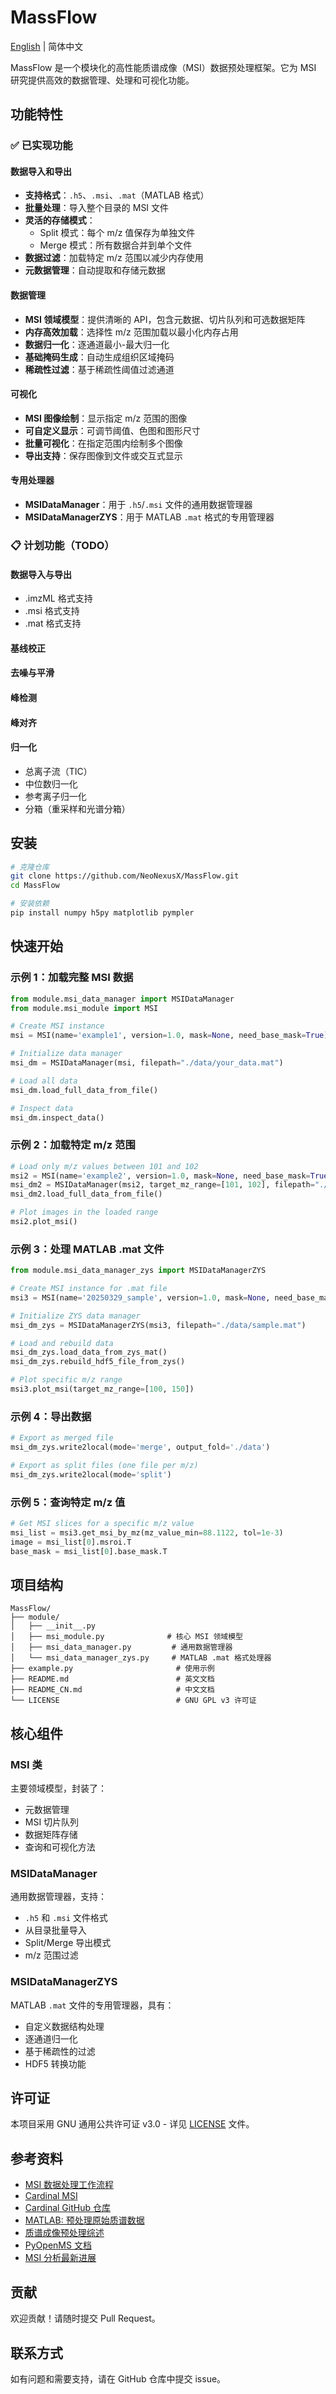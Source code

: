 # MassFlow

[English](README.md) | 简体中文

MassFlow 是一个模块化的高性能质谱成像（MSI）数据预处理框架。它为 MSI 研究提供高效的数据管理、处理和可视化功能。

## 功能特性

### ✅ 已实现功能

#### 数据导入和导出
- **支持格式**：`.h5`、`.msi`、`.mat`（MATLAB 格式）
- **批量处理**：导入整个目录的 MSI 文件
- **灵活的存储模式**：
  - Split 模式：每个 m/z 值保存为单独文件
  - Merge 模式：所有数据合并到单个文件
- **数据过滤**：加载特定 m/z 范围以减少内存使用
- **元数据管理**：自动提取和存储元数据

#### 数据管理
- **MSI 领域模型**：提供清晰的 API，包含元数据、切片队列和可选数据矩阵
- **内存高效加载**：选择性 m/z 范围加载以最小化内存占用
- **数据归一化**：逐通道最小-最大归一化
- **基础掩码生成**：自动生成组织区域掩码
- **稀疏性过滤**：基于稀疏性阈值过滤通道

#### 可视化
- **MSI 图像绘制**：显示指定 m/z 范围的图像
- **可自定义显示**：可调节阈值、色图和图形尺寸
- **批量可视化**：在指定范围内绘制多个图像
- **导出支持**：保存图像到文件或交互式显示

#### 专用处理器
- **MSIDataManager**：用于 `.h5`/`.msi` 文件的通用数据管理器
- **MSIDataManagerZYS**：用于 MATLAB `.mat` 格式的专用管理器

### 📋 计划功能（TODO）

#### 数据导入与导出
- .imzML 格式支持
- .msi 格式支持
- .mat 格式支持

#### 基线校正
#### 去噪与平滑

#### 峰检测

#### 峰对齐

#### 归一化
- 总离子流（TIC）
- 中位数归一化
- 参考离子归一化
- 分箱（重采样和光谱分箱）

## 安装

```bash
# 克隆仓库
git clone https://github.com/NeoNexusX/MassFlow.git
cd MassFlow

# 安装依赖
pip install numpy h5py matplotlib pympler
```

## 快速开始

### 示例 1：加载完整 MSI 数据

```python
from module.msi_data_manager import MSIDataManager
from module.msi_module import MSI

# Create MSI instance
msi = MSI(name='example1', version=1.0, mask=None, need_base_mask=True)

# Initialize data manager
msi_dm = MSIDataManager(msi, filepath="./data/your_data.mat")

# Load all data
msi_dm.load_full_data_from_file()

# Inspect data
msi_dm.inspect_data()
```

### 示例 2：加载特定 m/z 范围

```python
# Load only m/z values between 101 and 102
msi2 = MSI(name='example2', version=1.0, mask=None, need_base_mask=True)
msi_dm2 = MSIDataManager(msi2, target_mz_range=[101, 102], filepath="./data/your_data.mat")
msi_dm2.load_full_data_from_file()

# Plot images in the loaded range
msi2.plot_msi()
```

### 示例 3：处理 MATLAB .mat 文件

```python
from module.msi_data_manager_zys import MSIDataManagerZYS

# Create MSI instance for .mat file
msi3 = MSI(name='20250329_sample', version=1.0, mask=None, need_base_mask=True)

# Initialize ZYS data manager
msi_dm_zys = MSIDataManagerZYS(msi3, filepath="./data/sample.mat")

# Load and rebuild data
msi_dm_zys.load_data_from_zys_mat()
msi_dm_zys.rebuild_hdf5_file_from_zys()

# Plot specific m/z range
msi3.plot_msi(target_mz_range=[100, 150])
```

### 示例 4：导出数据

```python
# Export as merged file
msi_dm_zys.write2local(mode='merge', output_fold='./data')

# Export as split files (one file per m/z)
msi_dm_zys.write2local(mode='split')
```

### 示例 5：查询特定 m/z 值

```python
# Get MSI slices for a specific m/z value
msi_list = msi3.get_msi_by_mz(mz_value_min=88.1122, tol=1e-3)
image = msi_list[0].msroi.T
base_mask = msi_list[0].base_mask.T
```

## 项目结构

```
MassFlow/
├── module/
│   ├── __init__.py
│   ├── msi_module.py              # 核心 MSI 领域模型
│   ├── msi_data_manager.py         # 通用数据管理器
│   └── msi_data_manager_zys.py     # MATLAB .mat 格式处理器
├── example.py                       # 使用示例
├── README.md                        # 英文文档
├── README_CN.md                     # 中文文档
└── LICENSE                          # GNU GPL v3 许可证
```

## 核心组件

### MSI 类
主要领域模型，封装了：
- 元数据管理
- MSI 切片队列
- 数据矩阵存储
- 查询和可视化方法

### MSIDataManager
通用数据管理器，支持：
- `.h5` 和 `.msi` 文件格式
- 从目录批量导入
- Split/Merge 导出模式
- m/z 范围过滤

### MSIDataManagerZYS
MATLAB `.mat` 文件的专用管理器，具有：
- 自定义数据结构处理
- 逐通道归一化
- 基于稀疏性的过滤
- HDF5 转换功能

## 许可证

本项目采用 GNU 通用公共许可证 v3.0 - 详见 [LICENSE](LICENSE) 文件。

## 参考资料

- [MSI 数据处理工作流程](https://pleinelune-r.github.io/2025/08/05/MSI%E6%95%B0%E6%8D%AE%E5%A4%84%E7%90%86%E6%B5%81%E7%A8%8B/)
- [Cardinal MSI](https://cardinalmsi.org/)
- [Cardinal GitHub 仓库](https://github.com/kuwisdelu/Cardinal/tree/devel/R)
- [MATLAB: 预处理原始质谱数据](https://www.mathworks.com/help/bioinfo/ug/preprocessing-raw-mass-spectrometry-data.html)
- [质谱成像预处理综述](https://www.sciencedirect.com/science/article/pii/S0169743921001015)
- [PyOpenMS 文档](https://pyopenms.readthedocs.io/en/latest/user_guide/background.html#why-use-openms)
- [MSI 分析最新进展](https://pubs.acs.org/doi/10.1021/jasms.4c00314)

## 贡献

欢迎贡献！请随时提交 Pull Request。

## 联系方式

如有问题和需要支持，请在 GitHub 仓库中提交 issue。
